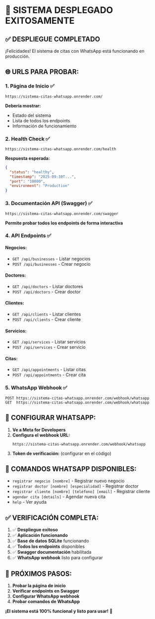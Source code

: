 # 🎉 SISTEMA DESPLEGADO EXITOSAMENTE

## ✅ **DESPLIEGUE COMPLETADO**

¡Felicidades! El sistema de citas con WhatsApp está funcionando en producción.

## 🌐 **URLS PARA PROBAR:**

### **1. Página de Inicio** ✅
```
https://sistema-citas-whatsapp.onrender.com/
```
**Debería mostrar:**
- Estado del sistema
- Lista de todos los endpoints
- Información de funcionamiento

### **2. Health Check** ✅
```
https://sistema-citas-whatsapp.onrender.com/health
```
**Respuesta esperada:**
```json
{
  "status": "healthy",
  "timestamp": "2025-09-30T...",
  "port": "10000",
  "environment": "Production"
}
```

### **3. Documentación API (Swagger)** ✅
```
https://sistema-citas-whatsapp.onrender.com/swagger
```
**Permite probar todos los endpoints de forma interactiva**

### **4. API Endpoints** ✅

#### Negocios:
- `GET /api/businesses` - Listar negocios
- `POST /api/businesses` - Crear negocio

#### Doctores:
- `GET /api/doctors` - Listar doctores  
- `POST /api/doctors` - Crear doctor

#### Clientes:
- `GET /api/clients` - Listar clientes
- `POST /api/clients` - Crear cliente

#### Servicios:
- `GET /api/services` - Listar servicios
- `POST /api/services` - Crear servicio

#### Citas:
- `GET /api/appointments` - Listar citas
- `POST /api/appointments` - Crear cita

### **5. WhatsApp Webhook** ✅
```
POST https://sistema-citas-whatsapp.onrender.com/webhook/whatsapp
GET  https://sistema-citas-whatsapp.onrender.com/webhook/whatsapp
```

## 📱 **CONFIGURAR WHATSAPP:**

1. **Ve a Meta for Developers**
2. **Configura el webhook URL:**
   ```
   https://sistema-citas-whatsapp.onrender.com/webhook/whatsapp
   ```
3. **Token de verificación:** (configurar en el código)

## 🧪 **COMANDOS WHATSAPP DISPONIBLES:**

- `registrar negocio [nombre]` - Registrar nuevo negocio
- `registrar doctor [nombre] [especialidad]` - Registrar doctor
- `registrar cliente [nombre] [teléfono] [email]` - Registrar cliente  
- `agendar cita [details]` - Agendar nueva cita
- `help` - Ver ayuda

## ✅ **VERIFICACIÓN COMPLETA:**

1. ✅ **Despliegue exitoso** 
2. ✅ **Aplicación funcionando**
3. ✅ **Base de datos SQLite** funcionando
4. ✅ **Todos los endpoints** disponibles
5. ✅ **Swagger documentación** habilitada
6. ✅ **WhatsApp webhook** listo para configurar

## 🎯 **PRÓXIMOS PASOS:**

1. **Probar la página de inicio**
2. **Verificar endpoints en Swagger**
3. **Configurar WhatsApp webhook**
4. **Probar comandos de WhatsApp**

**¡El sistema está 100% funcional y listo para usar!** 🚀
